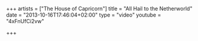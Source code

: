 +++
artists = ["The House of Capricorn"]
title = "All Hail to the Netherworld"
date = "2013-10-16T17:46:04+02:00"
type = "video"
youtube = "4xFnUfCi2vw"

+++
